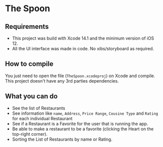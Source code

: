 # The Spoon 

## Requirements
- This project was build with Xcode 14.1 and the minimum version of iOS 12.
- All the UI interface was made in code. No xibs/storyboard as required.

## How to compile
You just need to open the file (`TheSpoon.xcodeproj`) on Xcode and compile. This project doesn't have any 3rd parties dependencies.

## What you can do
- See the list of Restaurants
- See information like `name`, `Address`, `Price Range`, `Cousine Type` and `Rating` for each individual Restaurant
- See if a Restaurant is a Favorite for the user that is running the app.
- Be able to make a restaurant to be a favorite (clicking the Heart on the top-right corner).
- Sorting the List of Restaurants by name or Rating.
